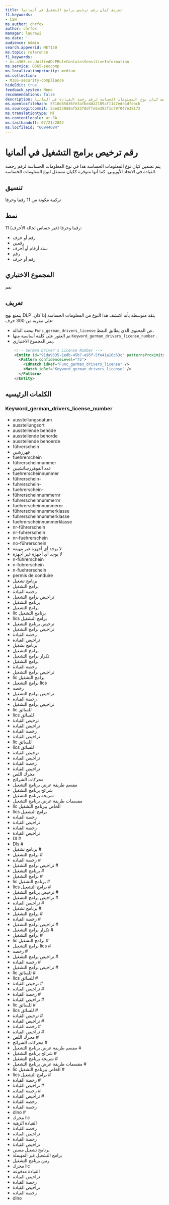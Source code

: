 ```yaml
---
title: تعريف كيان رقم ترخيص برامج التشغيل في ألمانيا
f1.keywords:
- CSH
ms.author: chrfox
author: chrfox
manager: laurawi
ms.date: ''
audience: Admin
search.appverid: MET150
ms.topic: reference
f1_keywords:
- ms.o365.cc.UnifiedDLPRuleContainsSensitiveInformation
ms.service: O365-seccomp
ms.localizationpriority: medium
ms.collection:
- M365-security-compliance
hideEdit: true
feedback_system: None
recommendations: false
description: تعريف كيان نوع المعلومات الحساسة لرقم رخصة القيادة في ألمانيا.
ms.openlocfilehash: 5510d85d36fe3afbe4da2189af1147ede4dfebcb
ms.sourcegitcommit: 5aed330d8af523f0dffe5e392f1c79f047e38172
ms.translationtype: MT
ms.contentlocale: ar-SA
ms.lasthandoff: 07/21/2022
ms.locfileid: "66944684"
---
```

# <a name="germany-drivers-license-number"></a>رقم ترخيص برامج التشغيل في ألمانيا

يتم تضمين كيان نوع المعلومات الحساسة هذا في نوع المعلومات الحساسة لرقم رخصة القيادة في الاتحاد الأوروبي. كما أنها متوفرة ككيان مستقل لنوع المعلومات الحساسة.

## <a name="format"></a>تنسيق

تركيبة مكونة من 11 رقما وحرفا

## <a name="pattern"></a>نمط

11 رقما وحرفا (غير حساس لحالة الأحرف):

- رقم أو حرف
- رقمين
- ستة أرقام أو أحرف
- رقم
- رقم أو حرف

## <a name="checksum"></a>المجموع الاختباري

نعم

## <a name="definition"></a>تعريف

يتمتع نهج DLP بثقة متوسطة بأنه اكتشف هذا النوع من المعلومات الحساسة إذا كان، على مقربة من 300 حرف:

- تبحث الدالة `Func_german_drivers_license` عن المحتوى الذي يطابق النمط.
- تم العثور على كلمة أساسية منها `Keyword_german_drivers_license_number` .
- يمر المجموع الاختباري.

```xml
    <!-- German Driver's License Number -->
    <Entity id="91da9335-1edb-45b7-a95f-5fe41a16c63c" patternsProximity="300" recommendedConfidence="75">
      <Pattern confidenceLevel="75">
        <IdMatch idRef="Func_german_drivers_license" />
        <Match idRef="Keyword_german_drivers_license" />
      </Pattern>
    </Entity>
```

## <a name="keywords"></a>الكلمات الرئيسيه

### <a name="keyword_german_drivers_license_number"></a>Keyword_german_drivers_license_number

- ausstellungsdatum
- ausstellungsort
- ausstellende behöde
- ausstellende behorde
- ausstellende behoerde
- führerschein
- فهررشين
- fuehrerschein
- führerscheinnummer
- عدد الفوهررساتشيين
- fuehrerscheinnummer
- führerschein-
- fuhrerschein-
- fuehrerschein-
- führerscheinnummernr
- fuhrerscheinnummernr
- fuehrerscheinnummernr
- führerscheinnummerklasse
- fuhrerscheinnummerklasse
- fuehrerscheinnummerklasse
- nr-führerschein
- nr-fuhrerschein
- nr-fuehrerschein
- no-führerschein
- لا يوجد أي أجهزة غير مهيقة
- لا يوجد أي أجهزة غير أجهزة
- n-führerschein
- n-fuhrerschein
- n-fuehrerschein
- permis de conduire
- برنامج تشغيل
- برامج التشغيل
- رخصة القيادة
- تراخيص برامج التشغيل
- برنامج التشغيل
- برامج التشغيل
- lic برنامج التشغيل
- lics برامج التشغيل
- ترخيص برنامج التشغيل
- تراخيص برامج التشغيل
- رخصة القيادة
- تراخيص القيادة
- برنامج تشغيل
- برامج التشغيل
- تكرار برامج التشغيل
- برامج التشغيل
- رخصة القيادة
- تراخيص برامج التشغيل
- lic برامج التشغيل
- برامج التشغيل lics
- رخصه
- تراخيص برامج التشغيل
- رخصة القيادة
- تراخيص برامج التشغيل
- lic للسائق
- lics للسائق
- ترخيص القيادة
- تراخيص القيادة
- رخصة القيادة
- تراخيص القيادة
- lic للسائق
- lics للسائق
- ترخيص القيادة
- تراخيص القيادة
- رخصة القيادة
- تراخيص القيادة
- محرك اللص
- محركات الشرائح
- مقسم طريقة عرض برنامج التشغيل
- شرائح برنامج التشغيل
- شريحة برنامج التشغيل
- مقسمات طريقة عرض برنامج التشغيل
- lic الخاص ببرنامج التشغيل
- lics برامج التشغيل
- رخصة القيادة
- تراخيص القيادة
- رخصة القيادة
- تراخيص القيادة
- Dl #
- Dls #
- برنامج تشغيل #
- برامج التشغيل #
- رخصة القيادة #
- تراخيص برامج التشغيل #
- برنامج التشغيل #
- برامج التشغيل #
- lic برنامج التشغيل #
- lics برامج التشغيل #
- ترخيص برنامج التشغيل #
- تراخيص برامج التشغيل #
- تراخيص القيادة #
- برنامج تشغيل #
- برامج التشغيل #
- رخصة القيادة #
- تراخيص برامج التشغيل #
- تكرار برامج التشغيل #
- برامج التشغيل #
- lic برامج التشغيل #
- برامج التشغيل lics #
- رخصه #
- تراخيص برامج التشغيل #
- رخصة القيادة #
- تراخيص برامج التشغيل #
- lic للسائق #
- lics للسائق #
- ترخيص القيادة #
- تراخيص القيادة #
- رخصة القيادة #
- تراخيص القيادة #
- lic للسائق #
- lics للسائق #
- ترخيص القيادة #
- تراخيص القيادة #
- رخصة القيادة #
- تراخيص القيادة #
- محرك اللص #
- محركات الشرائح #
- مقسم طريقة عرض برنامج التشغيل #
- شرائح برنامج التشغيل #
- شريحة برنامج التشغيل #
- مقسمات طريقة عرض برنامج التشغيل #
- lic الخاص ببرنامج التشغيل #
- lics برامج التشغيل #
- رخصة القيادة #
- تراخيص القيادة #
- رخصة القيادة #
- تراخيص القيادة #
- رخصة القيادة
- رخصة القيادة
- dlno #
- محرك lic
- القيادة الزهية
- رخصة القيادة
- تراخيص القيادة
- رخصة القيادة
- تراخيص القيادة
- برنامج تشغيل مسنن
- برامج التشغيل غير المهيملة
- رنين برنامج التشغيل
- محرك lic
- القيادة مدفوعة
- تراخيص القيادة
- رخصة القيادة
- تراخيص القيادة
- رخصة القيادة
- dlno
